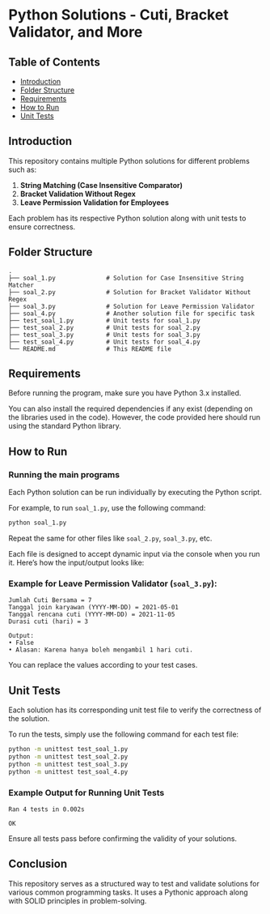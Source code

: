 
# Python Solutions - Cuti, Bracket Validator, and More

## Table of Contents
- [Introduction](#introduction)
- [Folder Structure](#folder-structure)
- [Requirements](#requirements)
- [How to Run](#how-to-run)
- [Unit Tests](#unit-tests)

## Introduction
This repository contains multiple Python solutions for different problems such as:
1. **String Matching (Case Insensitive Comparator)**
2. **Bracket Validation Without Regex**
3. **Leave Permission Validation for Employees**

Each problem has its respective Python solution along with unit tests to ensure correctness.

## Folder Structure

```
.
├── soal_1.py              # Solution for Case Insensitive String Matcher
├── soal_2.py              # Solution for Bracket Validator Without Regex
├── soal_3.py              # Solution for Leave Permission Validator
├── soal_4.py              # Another solution file for specific task
├── test_soal_1.py         # Unit tests for soal_1.py
├── test_soal_2.py         # Unit tests for soal_2.py
├── test_soal_3.py         # Unit tests for soal_3.py
├── test_soal_4.py         # Unit tests for soal_4.py
└── README.md              # This README file
```

## Requirements

Before running the program, make sure you have Python 3.x installed.

You can also install the required dependencies if any exist (depending on the libraries used in the code). However, the code provided here should run using the standard Python library.

## How to Run

### Running the main programs

Each Python solution can be run individually by executing the Python script. 

For example, to run `soal_1.py`, use the following command:

```bash
python soal_1.py
```

Repeat the same for other files like `soal_2.py`, `soal_3.py`, etc.

Each file is designed to accept dynamic input via the console when you run it. Here’s how the input/output looks like:

### Example for Leave Permission Validator (`soal_3.py`):
```
Jumlah Cuti Bersama = 7
Tanggal join karyawan (YYYY-MM-DD) = 2021-05-01
Tanggal rencana cuti (YYYY-MM-DD) = 2021-11-05
Durasi cuti (hari) = 3

Output:
• False
• Alasan: Karena hanya boleh mengambil 1 hari cuti.
```

You can replace the values according to your test cases.

## Unit Tests

Each solution has its corresponding unit test file to verify the correctness of the solution.

To run the tests, simply use the following command for each test file:

```bash
python -m unittest test_soal_1.py
python -m unittest test_soal_2.py
python -m unittest test_soal_3.py
python -m unittest test_soal_4.py
```

### Example Output for Running Unit Tests
```
Ran 4 tests in 0.002s

OK
```

Ensure all tests pass before confirming the validity of your solutions.

## Conclusion

This repository serves as a structured way to test and validate solutions for various common programming tasks. It uses a Pythonic approach along with SOLID principles in problem-solving.
